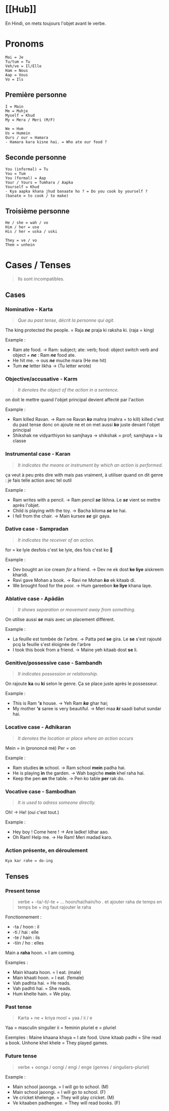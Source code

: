 # [[Hub]]

En Hindi, on mets toujours l'objet avant le verbe.

# Pronoms

	Mai = Je
	Tu/tum = Tu
	Veh/ve = Il/Elle
	Ham = Nous
	Aap = Vous
	Vo = Ils

## Première personne 

	I = Main
	Me = Muhje
	Myself = Khud
	My = Mera / Meri (M/F)
	
	We = Hum
	Us = Humein
	Ours / our = Hamara
	- Hamara kara kisne hai. = Who ate our food ?

## Seconde personne

	You (informal) = Tu
	You = Tum
	You (formal) = Aap
	Your / Yours = Tumhara / Aapka
	Yourself = Khud
	- Kya aapka khana jhud banaate ho ? = Do you cook by yourself ? (banate = to cook / to make)
## Troisième personne

	He / she = wah / vo
	Him / her = use
	His / her = uska / uski
	
	They = ve / vo
	Them = unhein

# Cases / Tenses

> Ils sont incompatibles.
## Cases
### Nominative - Karta

>*Que au past tense, décrit la personne qui agit.*

The king protected the people. = Raja ***ne*** praja ki raksha ki. (raja = king)

Example :

- Ram ate food. -> Ram: subject; ate: verb; food: object
  switch verb and object + ***ne*** :
    Ram ***ne*** food ate.
- He hit me. -> ous ***ne*** muche mara (He me hit)
- Tum ***ne*** letter likha -> (Tu letter wrote)

### Objective/accusative - Karm 

>*It denotes the object of the action in a sentence.*

on doit le mettre quand l'objet principal devient affecté par l'action

Example :

- Ram killed Ravan. -> Ram ne Ravan ***ko*** mahra (mahra = to kill)
  killed c'est du past tense donc on ajoute ne
  et on met aussi ***ko*** juste devant l'objet principal
- Shikshak ne vidyarthiyon ko samjhaya -> shikshak = prof; samjhaya = la classe

### Instrumental case - Karan 

>*It indicates the means or instrument by which an action is performed.*

ça veut à peu près dire with mais pas vraiment,
à utiliser quand on dit genre : je fais telle action avec tel outil

Example :

- Ram writes with a pencil. -> Ram pencil ***se*** likhna.
  Le ***se*** vient se mettre après l'objet.
- Child is playing with the toy. -> Bacha kiloma ***se*** ke hai.
- I fell from the chair. -> Main kursee ***se*** gir gaya.

### Dative case - Sampradan

>*It indicates the receiver of an action.*

for = ke lyie
desfois c'est ke lyie, des fois c'est ko 🤷

Example :

- Dev bought an ice cream *for* a friend. -> Dev ne ek dost **ke liye** aiskreem kharidi.
- Ravi gave Mohan a book. -> Ravi ne Mohan ***ko*** ek kitaab di.
- We brought food for the poor. -> Hum gareebon **ke liye** khana laye.

### Ablative case - Apādān

>*It shows separation or movement away from something.*

On utilise aussi ***se*** mais avec un placement différent.

Example :

- La feuille est tombée de l'arbre. -> Patta ped **se** gira.
  Le **se** s'est rajouté pcq la feuille s'est éloignée de l'arbre
- I took this book from a friend. -> Maine yeh kitaab dost **se** li.

### Genitive/possessive case - Sambandh

>*It indicates possession or relationship.*

On rajoute **ka** ou **ki** selon le genre.
Ça se place juste après le possesseur.

Example : 

- This is Ram ***'s*** house. -> Yeh Ram ***ka*** ghar hai;
- My mother ***'s*** saree is very beautiful. -> Meri maa ***ki*** saadi bahut sundar hai.

### Locative case - Adhikaran

> *It denotes the location or place where an action occurs*

Mein = in (prononcé mé)
Per = on

Example :

- Ram studies **in** school. -> Ram school **mein** padha hai.
- He is playing **in** the garden. -> Wah bagiche **mein** khel raha hai.
- Keep the pen **on** the table. -> Pen ko table **per** rak do.

### Vocative case - Sambodhan

> *It is used to adress someone directly.*

Oh! -> He! (oui c'est tout.)

Example : 

- Hey boy ! Come here ! -> Are ladke! Idhar aao.
- Oh Ram! Help me. -> He Ram! Meri madad karo.

### Action présente, en déroulement
	Kya kar rahe = do-ing
## Tenses

### Present tense  

> verbe + -ta/-ti/-te + ... hoon/hai/hain/ho .
> et ajouter raha de temps en temps
> be + ing faut rajouter le raha

Fonctionnement : 
- -ta / hoon : il
- -ti  / hai : elle
- -te / hain : ils
- -tiin / ho : elles

Main a **raha** hoon. = I am coming.

Examples : 
- Main khaata hoon. = I eat. (male)
- Main khaati hoon. = I eat. (female)
- Vah padhta hai. = He reads.
- Vah padhti hai. = She reads.
- Hum khelte hain. = We play.

### Past tense
>Karta + ne + kriya mool + yaa / ii / e

Yaa = masculin singulier
ii = feminin pluriel
e = pluriel

 Exemples :
	Maine khaana khaya = I ate food.
	Usne kitaab padhi = She read a book.
	Unhone khel khele = They played games.

### Future tense 
> verbe + oonga / oongi / engi / enge (genres / singuliers-pluriel)

Example :
- Main school jaoonga. = I will go to school. (M)
- Main school jaoongi. = I will go to school. (F)
- Ve cricket khelenge. = They will play cricket. (M)
- Ve kitaaben padhengee. = They will read books. (F)